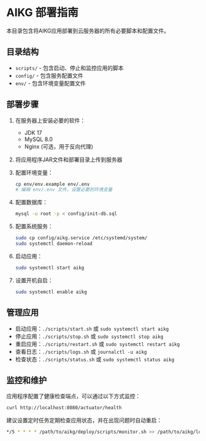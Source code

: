 # AIKG 部署指南

本目录包含将AIKG应用部署到云服务器的所有必要脚本和配置文件。

## 目录结构

- `scripts/` - 包含启动、停止和监控应用的脚本
- `config/` - 包含服务配置文件
- `env/` - 包含环境变量配置文件

## 部署步骤

1. 在服务器上安装必要的软件：
   - JDK 17
   - MySQL 8.0
   - Nginx (可选，用于反向代理)

2. 将应用程序JAR文件和部署目录上传到服务器

3. 配置环境变量：
   ```bash
   cp env/env.example env/.env
   # 编辑 env/.env 文件，设置必要的环境变量
   ```

4. 配置数据库：
   ```bash
   mysql -u root -p < config/init-db.sql
   ```

5. 配置系统服务：
   ```bash
   sudo cp config/aikg.service /etc/systemd/system/
   sudo systemctl daemon-reload
   ```

6. 启动应用：
   ```bash
   sudo systemctl start aikg
   ```

7. 设置开机自启：
   ```bash
   sudo systemctl enable aikg
   ```

## 管理应用

- 启动应用：`./scripts/start.sh` 或 `sudo systemctl start aikg`
- 停止应用：`./scripts/stop.sh` 或 `sudo systemctl stop aikg`
- 重启应用：`./scripts/restart.sh` 或 `sudo systemctl restart aikg`
- 查看日志：`./scripts/logs.sh` 或 `journalctl -u aikg`
- 检查状态：`./scripts/status.sh` 或 `sudo systemctl status aikg`

## 监控和维护

应用程序配置了健康检查端点，可以通过以下方式监控：

```bash
curl http://localhost:8080/actuator/health
```

建议设置定时任务定期检查应用状态，并在出现问题时自动重启：

```bash
*/5 * * * * /path/to/aikg/deploy/scripts/monitor.sh >> /path/to/aikg/logs/monitor.log 2>&1
``` 